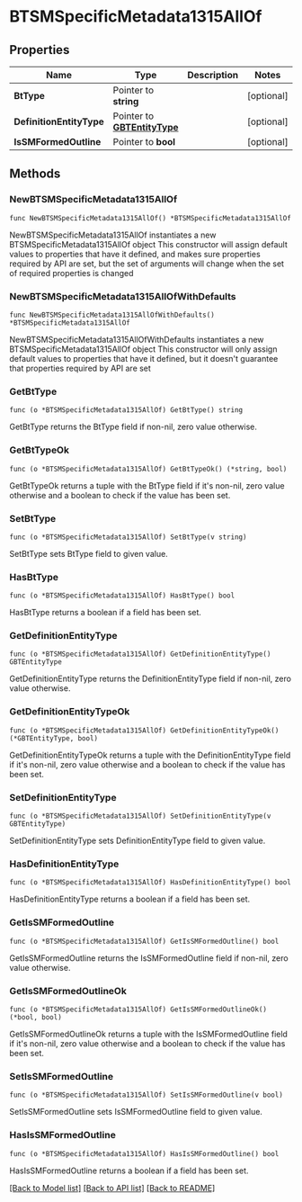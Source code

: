 # BTSMSpecificMetadata1315AllOf

## Properties

Name | Type | Description | Notes
------------ | ------------- | ------------- | -------------
**BtType** | Pointer to **string** |  | [optional] 
**DefinitionEntityType** | Pointer to [**GBTEntityType**](GBTEntityType.md) |  | [optional] 
**IsSMFormedOutline** | Pointer to **bool** |  | [optional] 

## Methods

### NewBTSMSpecificMetadata1315AllOf

`func NewBTSMSpecificMetadata1315AllOf() *BTSMSpecificMetadata1315AllOf`

NewBTSMSpecificMetadata1315AllOf instantiates a new BTSMSpecificMetadata1315AllOf object
This constructor will assign default values to properties that have it defined,
and makes sure properties required by API are set, but the set of arguments
will change when the set of required properties is changed

### NewBTSMSpecificMetadata1315AllOfWithDefaults

`func NewBTSMSpecificMetadata1315AllOfWithDefaults() *BTSMSpecificMetadata1315AllOf`

NewBTSMSpecificMetadata1315AllOfWithDefaults instantiates a new BTSMSpecificMetadata1315AllOf object
This constructor will only assign default values to properties that have it defined,
but it doesn't guarantee that properties required by API are set

### GetBtType

`func (o *BTSMSpecificMetadata1315AllOf) GetBtType() string`

GetBtType returns the BtType field if non-nil, zero value otherwise.

### GetBtTypeOk

`func (o *BTSMSpecificMetadata1315AllOf) GetBtTypeOk() (*string, bool)`

GetBtTypeOk returns a tuple with the BtType field if it's non-nil, zero value otherwise
and a boolean to check if the value has been set.

### SetBtType

`func (o *BTSMSpecificMetadata1315AllOf) SetBtType(v string)`

SetBtType sets BtType field to given value.

### HasBtType

`func (o *BTSMSpecificMetadata1315AllOf) HasBtType() bool`

HasBtType returns a boolean if a field has been set.

### GetDefinitionEntityType

`func (o *BTSMSpecificMetadata1315AllOf) GetDefinitionEntityType() GBTEntityType`

GetDefinitionEntityType returns the DefinitionEntityType field if non-nil, zero value otherwise.

### GetDefinitionEntityTypeOk

`func (o *BTSMSpecificMetadata1315AllOf) GetDefinitionEntityTypeOk() (*GBTEntityType, bool)`

GetDefinitionEntityTypeOk returns a tuple with the DefinitionEntityType field if it's non-nil, zero value otherwise
and a boolean to check if the value has been set.

### SetDefinitionEntityType

`func (o *BTSMSpecificMetadata1315AllOf) SetDefinitionEntityType(v GBTEntityType)`

SetDefinitionEntityType sets DefinitionEntityType field to given value.

### HasDefinitionEntityType

`func (o *BTSMSpecificMetadata1315AllOf) HasDefinitionEntityType() bool`

HasDefinitionEntityType returns a boolean if a field has been set.

### GetIsSMFormedOutline

`func (o *BTSMSpecificMetadata1315AllOf) GetIsSMFormedOutline() bool`

GetIsSMFormedOutline returns the IsSMFormedOutline field if non-nil, zero value otherwise.

### GetIsSMFormedOutlineOk

`func (o *BTSMSpecificMetadata1315AllOf) GetIsSMFormedOutlineOk() (*bool, bool)`

GetIsSMFormedOutlineOk returns a tuple with the IsSMFormedOutline field if it's non-nil, zero value otherwise
and a boolean to check if the value has been set.

### SetIsSMFormedOutline

`func (o *BTSMSpecificMetadata1315AllOf) SetIsSMFormedOutline(v bool)`

SetIsSMFormedOutline sets IsSMFormedOutline field to given value.

### HasIsSMFormedOutline

`func (o *BTSMSpecificMetadata1315AllOf) HasIsSMFormedOutline() bool`

HasIsSMFormedOutline returns a boolean if a field has been set.


[[Back to Model list]](../README.md#documentation-for-models) [[Back to API list]](../README.md#documentation-for-api-endpoints) [[Back to README]](../README.md)



